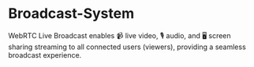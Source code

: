 # Broadcast-System
WebRTC Live Broadcast enables 📹 live video, 🎙️ audio, and 🖥️ screen sharing streaming to all connected users (viewers), providing a seamless broadcast experience. 
 

 
